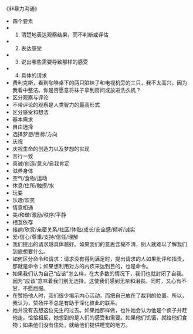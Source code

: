 《非暴力沟通》
- 四个要素
- 1. 清楚地表达观察结果，而不判断或评估
- 2. 表达感受
- 3. 说出哪些需要导致那样的感受
- 4. 具体的请求
- 费利克斯，看到咖啡桌下的两只脏袜子和电视机旁的三只，我不太高兴，因为我看中整洁。你是否愿意将袜子拿到房间或放进洗衣机？
- 区分观察与评论
- 不带评论的观察是人类智力的最高形式
- 区分感受和想法
- 基本需求
- 自由选择
- 选择梦想/目标/方向
- 庆祝
- 庆祝生命的创造力以及梦想的实现
- 言行一致
- 真诚/创造/意义/自我肯定
- 滋养身体
- 空气/食物/运动
- 休息/住所/触摸/水
- 玩耍
- 乐趣/欢笑
- 情意相通
- 美/和谐/激励/秩序/平静
- 相互依存
- 接纳/欣赏/亲密关系/社区/体贴/成长/安全感/倾听/诚实
- 爱/信心/尊重/支持/信任/理解
- 我们提出的请求越具体越好。如果我们的意思含糊不清，别人就难以了解我们到底想要什么。
- 如何区分命令和请求：请求没有得到满足时，提出请求的人如果批评和指责，那就是命令；如果想利用对方的内疚来达到目的，也是命令。
- 如果我们认为自己“应该”怎么样，在大多数的情况下，我们也就封闭了自我。因为“应该”意味着我们别无选择。这使我们感到无奈和沮丧。同时，又心有不甘，不愿屈服。
- 在赞扬他人时，我们很少揭示内心活动，而把自己放在了裁判的位置。所以，我认为，赞扬并不总是有助于深化彼此的联系。
- 她并没有去想这位先生的过去。如果她那样做，也许她会认为他是个疯子并赶他走。恰恰相反，她想到的是人们的感受和需要。如果他们饥饿，就给他们食物；如果他们没有住处，就给他们提供睡觉的地方。
